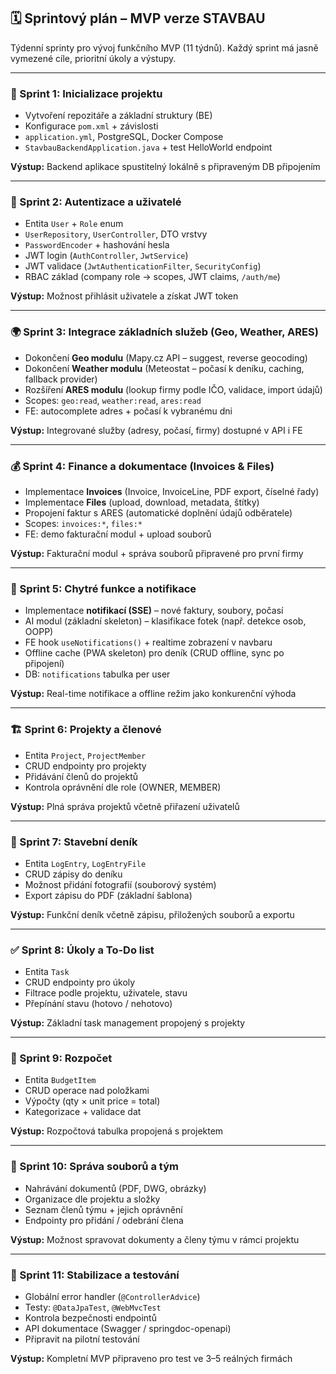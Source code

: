 ## 🗓️ Sprintový plán – MVP verze STAVBAU

Týdenní sprinty pro vývoj funkčního MVP (11 týdnů).
Každý sprint má jasně vymezené cíle, prioritní úkoly a výstupy.

---

### 🚀 Sprint 1: Inicializace projektu

* Vytvoření repozitáře a základní struktury (BE)  
* Konfigurace `pom.xml` + závislosti  
* `application.yml`, PostgreSQL, Docker Compose  
* `StavbauBackendApplication.java` + test HelloWorld endpoint  

**Výstup:** Backend aplikace spustitelný lokálně s připraveným DB připojením  

---

### 🔐 Sprint 2: Autentizace a uživatelé

* Entita `User` + `Role` enum  
* `UserRepository`, `UserController`, DTO vrstvy  
* `PasswordEncoder` + hashování hesla  
* JWT login (`AuthController`, `JwtService`)  
* JWT validace (`JwtAuthenticationFilter`, `SecurityConfig`)  
* RBAC základ (company role → scopes, JWT claims, `/auth/me`)  

**Výstup:** Možnost přihlásit uživatele a získat JWT token  

---

### 🌍 Sprint 3: Integrace základních služeb (Geo, Weather, ARES)

* Dokončení **Geo modulu** (Mapy.cz API – suggest, reverse geocoding)  
* Dokončení **Weather modulu** (Meteostat – počasí k deníku, caching, fallback provider)  
* Rozšíření **ARES modulu** (lookup firmy podle IČO, validace, import údajů)  
* Scopes: `geo:read`, `weather:read`, `ares:read`  
* FE: autocomplete adres + počasí k vybranému dni  

**Výstup:** Integrované služby (adresy, počasí, firmy) dostupné v API i FE  

---

### 💰 Sprint 4: Finance a dokumentace (Invoices & Files)

* Implementace **Invoices** (Invoice, InvoiceLine, PDF export, číselné řady)  
* Implementace **Files** (upload, download, metadata, štítky)  
* Propojení faktur s ARES (automatické doplnění údajů odběratele)  
* Scopes: `invoices:*`, `files:*`  
* FE: demo fakturační modul + upload souborů  

**Výstup:** Fakturační modul + správa souborů připravené pro první firmy  

---

### 🔔 Sprint 5: Chytré funkce a notifikace

* Implementace **notifikací (SSE)** – nové faktury, soubory, počasí  
* AI modul (základní skeleton) – klasifikace fotek (např. detekce osob, OOPP)  
* FE hook `useNotifications()` + realtime zobrazení v navbaru  
* Offline cache (PWA skeleton) pro deník (CRUD offline, sync po připojení)  
* DB: `notifications` tabulka per user  

**Výstup:** Real-time notifikace a offline režim jako konkurenční výhoda  

---

### 🏗️ Sprint 6: Projekty a členové

* Entita `Project`, `ProjectMember`  
* CRUD endpointy pro projekty  
* Přidávání členů do projektů  
* Kontrola oprávnění dle role (OWNER, MEMBER)  

**Výstup:** Plná správa projektů včetně přiřazení uživatelů  

---

### 📒 Sprint 7: Stavební deník

* Entita `LogEntry`, `LogEntryFile`  
* CRUD zápisy do deníku  
* Možnost přidání fotografií (souborový systém)  
* Export zápisu do PDF (základní šablona)  

**Výstup:** Funkční deník včetně zápisu, přiložených souborů a exportu  

---

### ✅ Sprint 8: Úkoly a To-Do list

* Entita `Task`  
* CRUD endpointy pro úkoly  
* Filtrace podle projektu, uživatele, stavu  
* Přepínání stavu (hotovo / nehotovo)  

**Výstup:** Základní task management propojený s projekty  

---

### 🧮 Sprint 9: Rozpočet

* Entita `BudgetItem`  
* CRUD operace nad položkami  
* Výpočty (qty × unit price = total)  
* Kategorizace + validace dat  

**Výstup:** Rozpočtová tabulka propojená s projektem  

---

### 📎 Sprint 10: Správa souborů a tým

* Nahrávání dokumentů (PDF, DWG, obrázky)  
* Organizace dle projektu a složky  
* Seznam členů týmu + jejich oprávnění  
* Endpointy pro přidání / odebrání člena  

**Výstup:** Možnost spravovat dokumenty a členy týmu v rámci projektu  

---

### 🧪 Sprint 11: Stabilizace a testování

* Globální error handler (`@ControllerAdvice`)  
* Testy: `@DataJpaTest`, `@WebMvcTest`  
* Kontrola bezpečnosti endpointů  
* API dokumentace (Swagger / springdoc-openapi)  
* Připravit na pilotní testování  

**Výstup:** Kompletní MVP připraveno pro test ve 3–5 reálných firmách  
